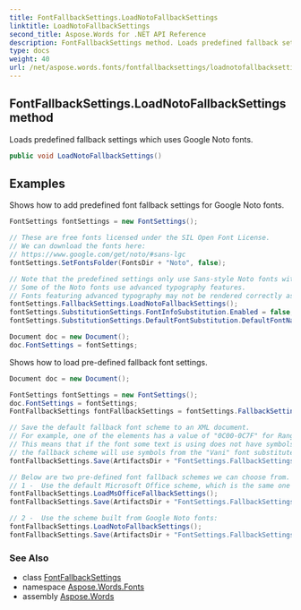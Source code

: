 ```yaml
---
title: FontFallbackSettings.LoadNotoFallbackSettings
linktitle: LoadNotoFallbackSettings
second_title: Aspose.Words for .NET API Reference
description: FontFallbackSettings method. Loads predefined fallback settings which uses Google Noto fonts in C#.
type: docs
weight: 40
url: /net/aspose.words.fonts/fontfallbacksettings/loadnotofallbacksettings/
---
```

## FontFallbackSettings.LoadNotoFallbackSettings method

Loads predefined fallback settings which uses Google Noto fonts.

```csharp
public void LoadNotoFallbackSettings()
```

## Examples

Shows how to add predefined font fallback settings for Google Noto fonts.

```csharp
FontSettings fontSettings = new FontSettings();

// These are free fonts licensed under the SIL Open Font License.
// We can download the fonts here:
// https://www.google.com/get/noto/#sans-lgc
fontSettings.SetFontsFolder(FontsDir + "Noto", false);

// Note that the predefined settings only use Sans-style Noto fonts with regular weight. 
// Some of the Noto fonts use advanced typography features.
// Fonts featuring advanced typography may not be rendered correctly as Aspose.Words currently do not support them.
fontSettings.FallbackSettings.LoadNotoFallbackSettings();
fontSettings.SubstitutionSettings.FontInfoSubstitution.Enabled = false;
fontSettings.SubstitutionSettings.DefaultFontSubstitution.DefaultFontName = "Noto Sans";

Document doc = new Document();
doc.FontSettings = fontSettings;
```

Shows how to load pre-defined fallback font settings.

```csharp
Document doc = new Document();

FontSettings fontSettings = new FontSettings();
doc.FontSettings = fontSettings;
FontFallbackSettings fontFallbackSettings = fontSettings.FallbackSettings;

// Save the default fallback font scheme to an XML document.
// For example, one of the elements has a value of "0C00-0C7F" for Range and a corresponding "Vani" value for FallbackFonts.
// This means that if the font some text is using does not have symbols for the 0x0C00-0x0C7F Unicode block,
// the fallback scheme will use symbols from the "Vani" font substitute.
fontFallbackSettings.Save(ArtifactsDir + "FontSettings.FallbackSettings.Default.xml");

// Below are two pre-defined font fallback schemes we can choose from.
// 1 -  Use the default Microsoft Office scheme, which is the same one as the default:
fontFallbackSettings.LoadMsOfficeFallbackSettings();
fontFallbackSettings.Save(ArtifactsDir + "FontSettings.FallbackSettings.LoadMsOfficeFallbackSettings.xml");

// 2 -  Use the scheme built from Google Noto fonts:
fontFallbackSettings.LoadNotoFallbackSettings();
fontFallbackSettings.Save(ArtifactsDir + "FontSettings.FallbackSettings.LoadNotoFallbackSettings.xml");
```

### See Also

* class [FontFallbackSettings](../)
* namespace [Aspose.Words.Fonts](../../fontfallbacksettings/)
* assembly [Aspose.Words](../../../)
